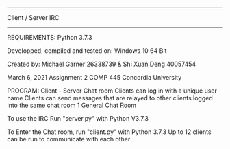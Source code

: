 ********************
Client / Server IRC
********************

REQUIREMENTS:
Python 3.7.3

Developped, compiled and tested on:
Windows 10 64 Bit



Created by:
Michael Garner 26338739
&
Shi Xuan Deng
40057454

March 6, 2021
Assignment 2
COMP 445
Concordia University

PROGRAM:
Client - Server Chat room
Clients can log in with a unique user name
Clients can send messages that are relayed to other clients logged into the same chat room
1 General Chat Room

To use the IRC Run "server.py" with Python V3.7.3

To Enter the Chat room, run "client.py" with Python 3.7.3
Up to 12 clients can be run to communicate with each other